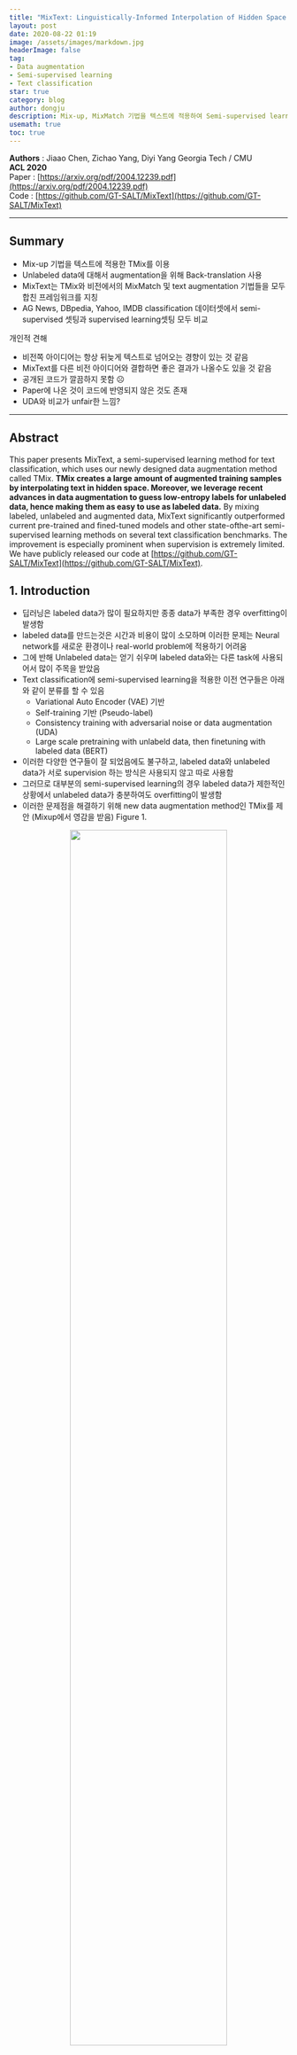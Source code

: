 ```yaml
---
title: "MixText: Linguistically-Informed Interpolation of Hidden Space for Semi-Supervised Text Classification"
layout: post
date: 2020-08-22 01:19
image: /assets/images/markdown.jpg
headerImage: false
tag:
- Data augmentation
- Semi-supervised learning
- Text classification
star: true
category: blog
author: dongju 
description: Mix-up, MixMatch 기법을 텍스트에 적용하여 Semi-supervised learning을 함.
usemath: true
toc: true
---
```



**Authors** : Jiaao Chen, Zichao Yang, Diyi Yang
Georgia Tech / CMU  
**ACL 2020**  
Paper : [https://arxiv.org/pdf/2004.12239.pdf](https://arxiv.org/pdf/2004.12239.pdf)  
Code : [https://github.com/GT-SALT/MixText](https://github.com/GT-SALT/MixText)

---

## Summary

- Mix-up 기법을 텍스트에 적용한 TMix를 이용
- Unlabeled data에 대해서 augmentation을 위해 Back-translation 사용
- MixText는 TMix와 비전에서의 MixMatch 및 text augmentation 기법들을 모두 합친 프레임워크를 지칭
- AG News, DBpedia, Yahoo, IMDB classification 데이터셋에서 semi-supervised 셋팅과 supervised learning셋팅 모두 비교

개인적 견해

- 비전쪽 아이디어는 항상 뒤늦게 텍스트로 넘어오는 경향이 있는 것 같음
- MixText를 다른 비전 아이디어와 결합하면 좋은 결과가 나올수도 있을 것 같음
- 공개된 코드가 깔끔하지 못함 ☹️
- Paper에 나온 것이 코드에 반영되지 않은 것도 존재
- UDA와 비교가 unfair한 느낌?

---

## Abstract

This paper presents MixText, a semi-supervised learning method for text classification, which uses our newly designed data augmentation method called TMix. **TMix creates a large amount of augmented training samples by interpolating text in hidden space. Moreover, we leverage recent advances in data augmentation to guess low-entropy labels for unlabeled data, hence making them as easy to use as labeled data.** By mixing labeled, unlabeled and augmented data, MixText significantly outperformed current pre-trained and fined-tuned models and other state-ofthe-art semi-supervised learning methods on several text classification benchmarks. The improvement is especially prominent when supervision is extremely limited. We have publicly released our code at  [https://github.com/GT-SALT/MixText](https://github.com/GT-SALT/MixText).

## 1. Introduction

- 딥러닝은 labeled data가 많이 필요하지만 종종 data가 부족한 경우 overfitting이 발생함
- labeled data를 만드는것은 시간과 비용이 많이 소모하며 이러한 문제는 Neural network를 새로운 환경이나 real-world problem에 적용하기 어려움
- 그에 반해 Unlabeled data는 얻기 쉬우며 labeled data와는 다른 task에 사용되어서 많이 주목을 받았음
- Text classification에 semi-supervised learning을 적용한 이전 연구들은 아래와 같이 분류를 할 수 있음
    - Variational Auto Encoder (VAE) 기반
    - Self-training 기반 (Pseudo-label)
    - Consistency training with adversarial noise or data augmentation (UDA)
    - Large scale pretraining with unlabeld data, then finetuning with labeled data (BERT)
- 이러한 다양한 연구들이 잘 되었음에도 불구하고, labeled data와 unlabeled data가 서로 supervision 하는 방식은 사용되지 않고 따로 사용함
- 그러므로 대부분의 semi-supervised learning의 경우 labeled data가 제한적인 상황에서 unlabeled data가 충분하여도 overfitting이 발생함
- 이러한 문제점을 해결하기 위해 new data augmentation method인 TMix를 제안 (Mixup에서 영감을 받음) Figure 1.

<p align="center"><img src="{{site.url}}/{{site.post-assets}}/MixText%20Linguistically-Informed%20Interpolation%20of%20H%20d98463139cbc4528a231331a91f162c6\Untitled.png" width="75%" height="75%"> </p>


- TMix는 두개의 서로다른 text instances 를 model의 hidden space 상에서 interpolation을 하는 기법
- hidden space 상에서 합치게 될 경우 continuos 하므로 무한한 샘플을 만들수 있으며, 이로인해 overfitting이 해결 될 수 있음
- TMix를 바탕으로 Text classification을 위한 Semi-supervised learning method 인 MixText를 제안
- MixText에서는 labeled data와 Unlabeled data의 관계를 모델링하여 이전 연구의 한계를 극복
    - Unlabeled data에 대해 label guessing을 함
    - TMix를 사용하여 labeled data와 unlabeled data를 interpolation 함
- Unlabeled data를 활용하기 위해 back-translation 이후 self-target prediction, entorpy minimization, consistency regularization 을 사용함


## 2. Related Work

### 2.1. Pre-training and Fine-tuning Framework

- GPT, BERT 와 같은 PLM 모델에 대해 소개

### 2.2. Semi-Supervised Learning on Text Data

:  VAE, Adversarial training, Virtual Adversarial Training (VAT), Unsupervised Data Augmentation (UDA) 등을 소개

### 2.3. Interpolation-based Regularizers

: MixUp 기반의 방법들을 사용한 논문들 소개

### 2.4. Data Augmentations for Text

: 동의어 치환, 랜덤 삭제 등 EDA 또는 Back translation 등 다양한 Augmentation 기법 소개

## 3. TMix

- Mixup을 Text domain에서 사용 하는 방법 제안
- Mixup

<p align="center"><img src="{{site.url}}/{{site.post-assets}}/MixText%20Linguistically-Informed%20Interpolation%20of%20H%20d98463139cbc4528a231331a91f162c6\Untitled%201.png" width="75%" height="75%"> </p>


- 이러한 방법은 Discrete token을 가지는 Text에서 그대로 적용을 하지 못함
- 따라서 "interpolation in textual hidden space" 을 함
- 아래 Figure를 보면 직관적으로 이해가 가능함

<p align="center"><img src="{{site.url}}/{{site.post-assets}}/MixText%20Linguistically-Informed%20Interpolation%20of%20H%20d98463139cbc4528a231331a91f162c6\Untitled%202.png" width="75%" height="75%"> </p>

- 위의 Figure를 아래와 같은 식으로 정리 할 수 있음

    <p align="center"><img src="{{site.url}}/{{site.post-assets}}/MixText%20Linguistically-Informed%20Interpolation%20of%20H%20d98463139cbc4528a231331a91f162c6\Untitled%203.png" width="75%" height="75%"> </p>

- Interpolation 비율인 $\lambda$ 는 기존 MixUp 방식과 동일하게 설정하며, 여기서 $\alpha$는 hyper-parameter

<p align="center"><img src="{{site.url}}/{{site.post-assets}}/MixText%20Linguistically-Informed%20Interpolation%20of%20H%20d98463139cbc4528a231331a91f162c6\Untitled%204.png" width="75%" height="75%"> </p>

- 또한 여기서는 12-layer BERT-base 를 바탕으로 실험을 하였는데, 어느 layer에서 mixup을 할 것인지도 의사결정을 해야함
- “What does BERT learn about the structure of language” 논문에서 BERT는 각 layer마다 학습하는 것이 다르다고 함
- Syntactic and semantic information을 잘 포함하는 {7, 9, 12} layers set에서 랜덤으로 선택하여 사용
- Downstream task (text classification)에서의 Supervision loss는 다음과 같음

<p align="center"><img src="{{site.url}}/{{site.post-assets}}/MixText%20Linguistically-Informed%20Interpolation%20of%20H%20d98463139cbc4528a231331a91f162c6\Untitled%205.png" width="75%" height="75%"> </p>

## 4. Semi-supervised MixText

MixText는 Text semi-supervised learning framework 이고, TMix는 Data Augmentation 기법이므로 혼동하지 말아야함

Labeled data와 Unlabeled data를 모두 사용하여 classifier를 학습하도록 하는 것이 목적

이러한 학습에는 Unlabeled data에 대하여 label을 붙여주는 과정이 필요

해당 과정에서 Data augmentation, label guessing, entropy minimization 사용

전체 Flow는 다음과 같음

<p align="center"><img src="{{site.url}}/{{site.post-assets}}/MixText%20Linguistically-Informed%20Interpolation%20of%20H%20d98463139cbc4528a231331a91f162c6\Untitled%206.png" width="75%" height="75%"> </p>

### 4.1. Data Augmentation

- Back-translation 을 이용하여 Unlabeled data에 대해 서로 다른 intermediate language로 $K$개를 생성
- Back-translation 을 할 때 beam search 대신 temperature scaling을 하면서 random sampling을 하였음

### 4.1. Label Guessing

- Unlabeled data 와 Augmented data 에 Virtual label을 붙여주기 위해 Label Guessing 이라는 방법을 사용한다
- Original data와 augmented data에 대해서 predicted result를 weighted average

<p align="center"><img src="{{site.url}}/{{site.post-assets}}/MixText%20Linguistically-Informed%20Interpolation%20of%20H%20d98463139cbc4528a231331a91f162c6\Untitled%207.png" width="75%" height="75%"> </p>

- 그 후 Weighted average 한 값이 uniform 해지는 것을 방지하기 위해서 sharpening 을 함

<p align="center"><img src="{{site.url}}/{{site.post-assets}}/MixText%20Linguistically-Informed%20Interpolation%20of%20H%20d98463139cbc4528a231331a91f162c6\Untitled%208.png" width="75%" height="75%"> </p>

### 4.3. TMix on Labeled and Unlabeled Data

- 앞에서 만들어진 Unlabeled data with guessed label , Augmented data with guessed label 을 통해 TMix를 다음과 같은 방법으로 진행한다.
- Labeled data, unlabeled data, unlabeled augmentation data 를 모두 더해 super set $X$를 만들고 마찬가지로 label 도 더해서 super set $Y$를 생성
- 학습 과정에서 X, Y 에서 랜덤으로 두 데이터를 샘플링하여 TMix Loss를 얻을 수 있음

<p align="center"><img src="{{site.url}}/{{site.post-assets}}/MixText%20Linguistically-Informed%20Interpolation%20of%20H%20d98463139cbc4528a231331a91f162c6\Untitled%209.png" width="75%" height="75%"> </p>

- 이러한 TMix Loss는 두가지 방법으로 얻어질 수 있는데
    1. $\bold{x}$ 가 Labeled data로 샘플링 되었을 때 Labeled data에 대해 Supervised loss
    2. $\bold{x}$ 가 augmented data or unlabeled data로 샘플링 되었을 때 Augmented data와 Unlabeled data에 대해 Consistency loss

- 실제 코드 상으로는 랜덤 조합으로 학습하기 때문에 배치 내에서 분할하여 각 loss를 구해서 합한다

### 4.2. Entropy Minimization

- Unlabeled data에 대하여 model이 label guessing을 잘하도록 prediction probability on unlabeled data 의 entropy를 minimize 하도록 self-training loss를 추가함

<p align="center"><img src="{{site.url}}/{{site.post-assets}}/MixText%20Linguistically-Informed%20Interpolation%20of%20H%20d98463139cbc4528a231331a91f162c6\Untitled%2010.png" width="75%" height="75%"> </p>

- 해당 Loss도 실제 코드상에서는 사용이 안되는 것 같음

- 최종적으로 MixText Loss는 다음과 같음

<p align="center"><img src="{{site.url}}/{{site.post-assets}}/MixText%20Linguistically-Informed%20Interpolation%20of%20H%20d98463139cbc4528a231331a91f162c6\Untitled%2011.png" width="75%" height="75%"> </p>

## 5. Experiments

### 5.1. Dataset and Pre-processing

- Dataset : AG News, DBPedia, Yahoo! Answer, IMDB

<p align="center"><img src="{{site.url}}/{{site.post-assets}}/MixText%20Linguistically-Informed%20Interpolation%20of%20H%20d98463139cbc4528a231331a91f162c6\Untitled%2012.png" width="75%" height="75%"> </p>

### 5.2. Baselines

- VAMPIRE (VAriational Methods for Pretraining In Resource limited Environments)
- BERT (BERT: Pre-training of deep bidirectional transformers for language understanding)
- UDA (Unsupervised data augmentation for consistency training)

### 5.3. Model Settings

> We used BERT-based-uncased tokenizer to tokenize the text, bert-based-uncased model as our text encoder, and used average pooling over the output of the encoder, a two-layer MLP with a 128 hidden size and tanh as its activation function to predict the labels. The max sentence length is set as 256. We remained the first 256 tokens for sentences that exceed the limit. The learning rate is 1e-5 for BERT encoder, 1e-3 for MLP. For α in the beta distribution, generally, when labeled data is fewer than 100 per class, α is set as 2 or 16, as larger α is more likely to generate λ around 0.5, thus creating “newer” data as data augmentations; when labeled data is more than 200 per class, α is set to 0.2 or 0.4, as smaller α is more likely to generate λ around 0.1, thus creating “similar” data as adding noise regularization. For TMix, we only utilize the labeled dataset as the settings in Bert baseline, and set the batch size as 8. In MixText, we utilize both labeled data and unlabeled data for training using the same settings as in UDA. We set K = 2, i.e., for each unlabeled data we perform two augmentations, specifically German and Russian. The batch size is 4 for labeled data and 8 for unlabeled data. 0.5 is used as a starting point to tune temperature T. In our experiments, we set 0.3 for AG News, 0.5 for DBpedia and Yahoo! Answer, and 1 for IMDB.

### 5.4. Results

- Varying the Number of Labeled Data

<p align="center"><img src="{{site.url}}/{{site.post-assets}}/MixText%20Linguistically-Informed%20Interpolation%20of%20H%20d98463139cbc4528a231331a91f162c6\Untitled%2013.png" width="75%" height="75%"> </p>

- Varying the Number of Unlabeled Data

<p align="center"><img src="{{site.url}}/{{site.post-assets}}/MixText%20Linguistically-Informed%20Interpolation%20of%20H%20d98463139cbc4528a231331a91f162c6\Untitled%2014.png" width="75%" height="75%"> </p>

- Loss on Development Set

<p align="center"><img src="{{site.url}}/{{site.post-assets}}/MixText%20Linguistically-Informed%20Interpolation%20of%20H%20d98463139cbc4528a231331a91f162c6\Untitled%2015.png" width="75%" height="75%"> </p>

### 5.5. Ablation Studies

- Different Mix Layer Set in TMix

<p align="center"><img src="{{site.url}}/{{site.post-assets}}/MixText%20Linguistically-Informed%20Interpolation%20of%20H%20d98463139cbc4528a231331a91f162c6\Untitled%2016.png" width="75%" height="75%"> </p>

- Remove Different Parts from MixText

<p align="center"><img src="{{site.url}}/{{site.post-assets}}/MixText%20Linguistically-Informed%20Interpolation%20of%20H%20d98463139cbc4528a231331a91f162c6\Untitled%2017.png" width="75%" height="75%"> </p>

## 6. Conclusion

> To alleviate the dependencies of supervised models on labeled data, this work presented a simple but effective semi-supervised learning method, MixText, for text classification, in which we also introduced TMix, an interpolation-based augmentation and regularization technique. Through experiments on four benchmark text classification datasets, we demonstrated the effectiveness of our proposed TMix technique and the Mixup model, which have better testing accuracy and more stable loss trend, compared with current pre-training and fine-tuning models and other state-of-the-art semi-supervised learning methods. For future direction, we plan to explore the effectiveness of MixText in other NLP tasks such as sequential labeling tasks and other real-world scenarios with limited labeled data.
